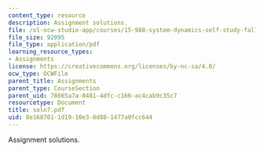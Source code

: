 ```yaml
---
content_type: resource
description: Assignment solutions.
file: /ol-ocw-studio-app/courses/15-988-system-dynamics-self-study-fall-1998-spring-1999/8e1687011d1910e38d881477a0fcc644_soln7.pdf
file_size: 92095
file_type: application/pdf
learning_resource_types:
- Assignments
license: https://creativecommons.org/licenses/by-nc-sa/4.0/
ocw_type: OCWFile
parent_title: Assignments
parent_type: CourseSection
parent_uid: 78665a7a-0481-4dfc-c166-ac4cab9c35c7
resourcetype: Document
title: soln7.pdf
uid: 8e168701-1d19-10e3-8d88-1477a0fcc644
---
```

Assignment solutions.
